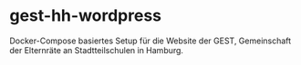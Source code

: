 # gest-hh-wordpress
Docker-Compose basiertes Setup für die Website der GEST, Gemeinschaft der Elternräte an Stadtteilschulen in Hamburg.
